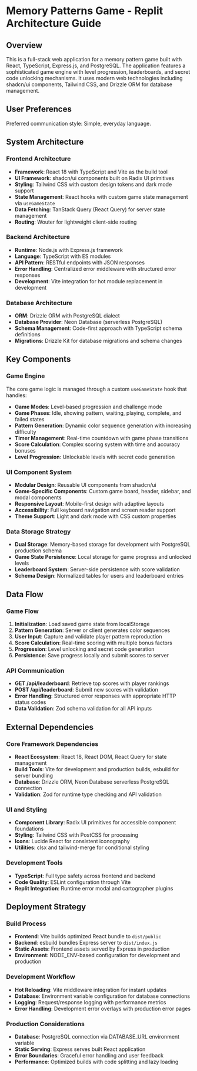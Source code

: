# Memory Patterns Game - Replit Architecture Guide

## Overview

This is a full-stack web application for a memory pattern game built with React, TypeScript, Express.js, and PostgreSQL. The application features a sophisticated game engine with level progression, leaderboards, and secret code unlocking mechanisms. It uses modern web technologies including shadcn/ui components, Tailwind CSS, and Drizzle ORM for database management.

## User Preferences

Preferred communication style: Simple, everyday language.

## System Architecture

### Frontend Architecture
- **Framework**: React 18 with TypeScript and Vite as the build tool
- **UI Framework**: shadcn/ui components built on Radix UI primitives
- **Styling**: Tailwind CSS with custom design tokens and dark mode support
- **State Management**: React hooks with custom game state management via `useGameState`
- **Data Fetching**: TanStack Query (React Query) for server state management
- **Routing**: Wouter for lightweight client-side routing

### Backend Architecture
- **Runtime**: Node.js with Express.js framework
- **Language**: TypeScript with ES modules
- **API Pattern**: RESTful endpoints with JSON responses
- **Error Handling**: Centralized error middleware with structured error responses
- **Development**: Vite integration for hot module replacement in development

### Database Architecture
- **ORM**: Drizzle ORM with PostgreSQL dialect
- **Database Provider**: Neon Database (serverless PostgreSQL)
- **Schema Management**: Code-first approach with TypeScript schema definitions
- **Migrations**: Drizzle Kit for database migrations and schema changes

## Key Components

### Game Engine
The core game logic is managed through a custom `useGameState` hook that handles:
- **Game Modes**: Level-based progression and challenge mode
- **Game Phases**: Idle, showing pattern, waiting, playing, complete, and failed states
- **Pattern Generation**: Dynamic color sequence generation with increasing difficulty
- **Timer Management**: Real-time countdown with game phase transitions
- **Score Calculation**: Complex scoring system with time and accuracy bonuses
- **Level Progression**: Unlockable levels with secret code generation

### UI Component System
- **Modular Design**: Reusable UI components from shadcn/ui
- **Game-Specific Components**: Custom game board, header, sidebar, and modal components
- **Responsive Layout**: Mobile-first design with adaptive layouts
- **Accessibility**: Full keyboard navigation and screen reader support
- **Theme Support**: Light and dark mode with CSS custom properties

### Data Storage Strategy
- **Dual Storage**: Memory-based storage for development with PostgreSQL production schema
- **Game State Persistence**: Local storage for game progress and unlocked levels
- **Leaderboard System**: Server-side persistence with score validation
- **Schema Design**: Normalized tables for users and leaderboard entries

## Data Flow

### Game Flow
1. **Initialization**: Load saved game state from localStorage
2. **Pattern Generation**: Server or client generates color sequences
3. **User Input**: Capture and validate player pattern reproduction
4. **Score Calculation**: Real-time scoring with multiple bonus factors
5. **Progression**: Level unlocking and secret code generation
6. **Persistence**: Save progress locally and submit scores to server

### API Communication
- **GET /api/leaderboard**: Retrieve top scores with player rankings
- **POST /api/leaderboard**: Submit new scores with validation
- **Error Handling**: Structured error responses with appropriate HTTP status codes
- **Data Validation**: Zod schema validation for all API inputs

## External Dependencies

### Core Framework Dependencies
- **React Ecosystem**: React 18, React DOM, React Query for state management
- **Build Tools**: Vite for development and production builds, esbuild for server bundling
- **Database**: Drizzle ORM, Neon Database serverless PostgreSQL connection
- **Validation**: Zod for runtime type checking and API validation

### UI and Styling
- **Component Library**: Radix UI primitives for accessible component foundations
- **Styling**: Tailwind CSS with PostCSS for processing
- **Icons**: Lucide React for consistent iconography
- **Utilities**: clsx and tailwind-merge for conditional styling

### Development Tools
- **TypeScript**: Full type safety across frontend and backend
- **Code Quality**: ESLint configuration through Vite
- **Replit Integration**: Runtime error modal and cartographer plugins

## Deployment Strategy

### Build Process
- **Frontend**: Vite builds optimized React bundle to `dist/public`
- **Backend**: esbuild bundles Express server to `dist/index.js`
- **Static Assets**: Frontend assets served by Express in production
- **Environment**: NODE_ENV-based configuration for development and production

### Development Workflow
- **Hot Reloading**: Vite middleware integration for instant updates
- **Database**: Environment variable configuration for database connections
- **Logging**: Request/response logging with performance metrics
- **Error Handling**: Development error overlays with production error pages

### Production Considerations
- **Database**: PostgreSQL connection via DATABASE_URL environment variable
- **Static Serving**: Express serves built React application
- **Error Boundaries**: Graceful error handling and user feedback
- **Performance**: Optimized builds with code splitting and lazy loading
